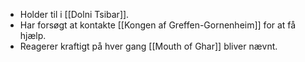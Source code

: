 - Holder til i [[Dolni Tsibar]].
- Har forsøgt at kontakte [[Kongen af Greffen-Gornenheim]] for at få hjælp.
- Reagerer kraftigt på hver gang [[Mouth of Ghar]] bliver nævnt.